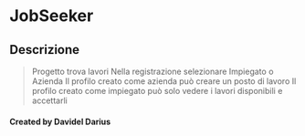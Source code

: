 # JobSeeker

## Descrizione
> Progetto trova lavori
> Nella registrazione selezionare Impiegato o Azienda
> Il profilo creato come azienda può creare un posto di lavoro
> Il profilo creato come impiegato può solo vedere i lavori disponibili e accettarli



#### Created by Davidel Darius
